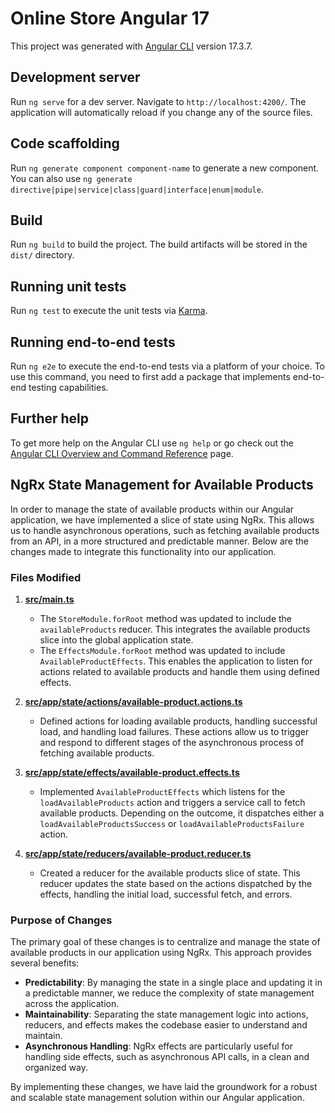 # Online Store Angular 17

This project was generated with [Angular CLI](https://github.com/angular/angular-cli) version 17.3.7.

## Development server

Run `ng serve` for a dev server. Navigate to `http://localhost:4200/`. The application will automatically reload if you change any of the source files.

## Code scaffolding

Run `ng generate component component-name` to generate a new component. You can also use `ng generate directive|pipe|service|class|guard|interface|enum|module`.

## Build

Run `ng build` to build the project. The build artifacts will be stored in the `dist/` directory.

## Running unit tests

Run `ng test` to execute the unit tests via [Karma](https://karma-runner.github.io).

## Running end-to-end tests

Run `ng e2e` to execute the end-to-end tests via a platform of your choice. To use this command, you need to first add a package that implements end-to-end testing capabilities.

## Further help

To get more help on the Angular CLI use `ng help` or go check out the [Angular CLI Overview and Command Reference](https://angular.io/cli) page.


## NgRx State Management for Available Products

In order to manage the state of available products within our Angular application, we have implemented a slice of state using NgRx. This allows us to handle asynchronous operations, such as fetching available products from an API, in a more structured and predictable manner. Below are the changes made to integrate this functionality into our application.

### Files Modified

1. **[src/main.ts](src/main.ts)**
    - The `StoreModule.forRoot` method was updated to include the `availableProducts` reducer. This integrates the available products slice into the global application state.
    - The `EffectsModule.forRoot` method was updated to include `AvailableProductEffects`. This enables the application to listen for actions related to available products and handle them using defined effects.

2. **[src/app/state/actions/available-product.actions.ts](src/app/state/actions/available-product.actions.ts)**
    - Defined actions for loading available products, handling successful load, and handling load failures. These actions allow us to trigger and respond to different stages of the asynchronous process of fetching available products.

3. **[src/app/state/effects/available-product.effects.ts](src/app/state/effects/available-product.effects.ts)**
    - Implemented `AvailableProductEffects` which listens for the `loadAvailableProducts` action and triggers a service call to fetch available products. Depending on the outcome, it dispatches either a `loadAvailableProductsSuccess` or `loadAvailableProductsFailure` action.

4. **[src/app/state/reducers/available-product.reducer.ts](src/app/state/reducers/available-product.reducer.ts)**
    - Created a reducer for the available products slice of state. This reducer updates the state based on the actions dispatched by the effects, handling the initial load, successful fetch, and errors.

### Purpose of Changes

The primary goal of these changes is to centralize and manage the state of available products in our application using NgRx. This approach provides several benefits:

- **Predictability**: By managing the state in a single place and updating it in a predictable manner, we reduce the complexity of state management across the application.
- **Maintainability**: Separating the state management logic into actions, reducers, and effects makes the codebase easier to understand and maintain.
- **Asynchronous Handling**: NgRx effects are particularly useful for handling side effects, such as asynchronous API calls, in a clean and organized way.

By implementing these changes, we have laid the groundwork for a robust and scalable state management solution within our Angular application.